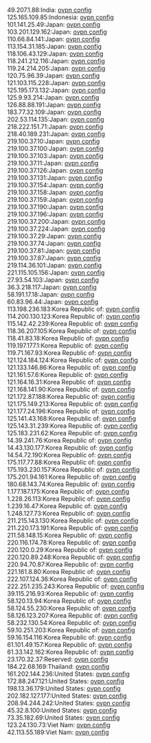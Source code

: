 49.207.1.88:India: [ovpn config](vpn/49_207_1_88.ovpn)  
125.165.109.85:Indonesia: [ovpn config](vpn/125_165_109_85.ovpn)  
101.141.25.49:Japan: [ovpn config](vpn/101_141_25_49.ovpn)  
103.201.129.162:Japan: [ovpn config](vpn/103_201_129_162.ovpn)  
110.66.84.141:Japan: [ovpn config](vpn/110_66_84_141.ovpn)  
113.154.31.185:Japan: [ovpn config](vpn/113_154_31_185.ovpn)  
118.106.43.129:Japan: [ovpn config](vpn/118_106_43_129.ovpn)  
118.241.212.116:Japan: [ovpn config](vpn/118_241_212_116.ovpn)  
119.24.214.205:Japan: [ovpn config](vpn/119_24_214_205.ovpn)  
120.75.96.39:Japan: [ovpn config](vpn/120_75_96_39.ovpn)  
121.103.115.228:Japan: [ovpn config](vpn/121_103_115_228.ovpn)  
125.195.173.132:Japan: [ovpn config](vpn/125_195_173_132.ovpn)  
125.9.93.214:Japan: [ovpn config](vpn/125_9_93_214.ovpn)  
126.88.88.191:Japan: [ovpn config](vpn/126_88_88_191.ovpn)  
183.77.32.109:Japan: [ovpn config](vpn/183_77_32_109.ovpn)  
202.53.114.135:Japan: [ovpn config](vpn/202_53_114_135.ovpn)  
218.222.151.71:Japan: [ovpn config](vpn/218_222_151_71.ovpn)  
218.40.189.231:Japan: [ovpn config](vpn/218_40_189_231.ovpn)  
219.100.37.10:Japan: [ovpn config](vpn/219_100_37_10.ovpn)  
219.100.37.100:Japan: [ovpn config](vpn/219_100_37_100.ovpn)  
219.100.37.103:Japan: [ovpn config](vpn/219_100_37_103.ovpn)  
219.100.37.11:Japan: [ovpn config](vpn/219_100_37_11.ovpn)  
219.100.37.126:Japan: [ovpn config](vpn/219_100_37_126.ovpn)  
219.100.37.131:Japan: [ovpn config](vpn/219_100_37_131.ovpn)  
219.100.37.154:Japan: [ovpn config](vpn/219_100_37_154.ovpn)  
219.100.37.158:Japan: [ovpn config](vpn/219_100_37_158.ovpn)  
219.100.37.159:Japan: [ovpn config](vpn/219_100_37_159.ovpn)  
219.100.37.190:Japan: [ovpn config](vpn/219_100_37_190.ovpn)  
219.100.37.196:Japan: [ovpn config](vpn/219_100_37_196.ovpn)  
219.100.37.200:Japan: [ovpn config](vpn/219_100_37_200.ovpn)  
219.100.37.224:Japan: [ovpn config](vpn/219_100_37_224.ovpn)  
219.100.37.29:Japan: [ovpn config](vpn/219_100_37_29.ovpn)  
219.100.37.74:Japan: [ovpn config](vpn/219_100_37_74.ovpn)  
219.100.37.81:Japan: [ovpn config](vpn/219_100_37_81.ovpn)  
219.100.37.87:Japan: [ovpn config](vpn/219_100_37_87.ovpn)  
219.114.36.101:Japan: [ovpn config](vpn/219_114_36_101.ovpn)  
221.115.105.156:Japan: [ovpn config](vpn/221_115_105_156.ovpn)  
27.93.54.103:Japan: [ovpn config](vpn/27_93_54_103.ovpn)  
36.3.218.117:Japan: [ovpn config](vpn/36_3_218_117.ovpn)  
58.191.17.18:Japan: [ovpn config](vpn/58_191_17_18.ovpn)  
60.83.96.44:Japan: [ovpn config](vpn/60_83_96_44.ovpn)  
113.198.236.183:Korea Republic of: [ovpn config](vpn/113_198_236_183.ovpn)  
114.200.130.123:Korea Republic of: [ovpn config](vpn/114_200_130_123.ovpn)  
115.142.42.239:Korea Republic of: [ovpn config](vpn/115_142_42_239.ovpn)  
118.36.207.105:Korea Republic of: [ovpn config](vpn/118_36_207_105.ovpn)  
118.41.83.18:Korea Republic of: [ovpn config](vpn/118_41_83_18.ovpn)  
119.197.177.1:Korea Republic of: [ovpn config](vpn/119_197_177_1.ovpn)  
119.71.167.93:Korea Republic of: [ovpn config](vpn/119_71_167_93.ovpn)  
121.124.184.124:Korea Republic of: [ovpn config](vpn/121_124_184_124.ovpn)  
121.133.146.86:Korea Republic of: [ovpn config](vpn/121_133_146_86.ovpn)  
121.161.57.6:Korea Republic of: [ovpn config](vpn/121_161_57_6.ovpn)  
121.164.16.31:Korea Republic of: [ovpn config](vpn/121_164_16_31.ovpn)  
121.168.141.90:Korea Republic of: [ovpn config](vpn/121_168_141_90.ovpn)  
121.172.87.188:Korea Republic of: [ovpn config](vpn/121_172_87_188.ovpn)  
121.175.149.213:Korea Republic of: [ovpn config](vpn/121_175_149_213.ovpn)  
121.177.24.196:Korea Republic of: [ovpn config](vpn/121_177_24_196.ovpn)  
125.141.43.168:Korea Republic of: [ovpn config](vpn/125_141_43_168.ovpn)  
125.143.31.239:Korea Republic of: [ovpn config](vpn/125_143_31_239.ovpn)  
125.183.231.62:Korea Republic of: [ovpn config](vpn/125_183_231_62.ovpn)  
14.39.241.76:Korea Republic of: [ovpn config](vpn/14_39_241_76.ovpn)  
14.43.130.177:Korea Republic of: [ovpn config](vpn/14_43_130_177.ovpn)  
14.54.72.190:Korea Republic of: [ovpn config](vpn/14_54_72_190.ovpn)  
175.117.77.88:Korea Republic of: [ovpn config](vpn/175_117_77_88.ovpn)  
175.193.230.157:Korea Republic of: [ovpn config](vpn/175_193_230_157.ovpn)  
175.201.94.161:Korea Republic of: [ovpn config](vpn/175_201_94_161.ovpn)  
180.68.143.74:Korea Republic of: [ovpn config](vpn/180_68_143_74.ovpn)  
1.177.187.175:Korea Republic of: [ovpn config](vpn/1_177_187_175.ovpn)  
1.228.26.113:Korea Republic of: [ovpn config](vpn/1_228_26_113.ovpn)  
1.239.16.47:Korea Republic of: [ovpn config](vpn/1_239_16_47.ovpn)  
1.248.127.73:Korea Republic of: [ovpn config](vpn/1_248_127_73.ovpn)  
211.215.143.130:Korea Republic of: [ovpn config](vpn/211_215_143_130.ovpn)  
211.220.173.191:Korea Republic of: [ovpn config](vpn/211_220_173_191.ovpn)  
211.58.148.15:Korea Republic of: [ovpn config](vpn/211_58_148_15.ovpn)  
220.116.174.78:Korea Republic of: [ovpn config](vpn/220_116_174_78.ovpn)  
220.120.0.29:Korea Republic of: [ovpn config](vpn/220_120_0_29.ovpn)  
220.120.89.248:Korea Republic of: [ovpn config](vpn/220_120_89_248.ovpn)  
220.94.70.87:Korea Republic of: [ovpn config](vpn/220_94_70_87.ovpn)  
221.161.8.80:Korea Republic of: [ovpn config](vpn/221_161_8_80.ovpn)  
222.107.124.36:Korea Republic of: [ovpn config](vpn/222_107_124_36.ovpn)  
222.251.235.243:Korea Republic of: [ovpn config](vpn/222_251_235_243.ovpn)  
39.115.216.93:Korea Republic of: [ovpn config](vpn/39_115_216_93.ovpn)  
58.120.13.94:Korea Republic of: [ovpn config](vpn/58_120_13_94.ovpn)  
58.124.55.230:Korea Republic of: [ovpn config](vpn/58_124_55_230.ovpn)  
58.126.123.207:Korea Republic of: [ovpn config](vpn/58_126_123_207.ovpn)  
58.232.130.54:Korea Republic of: [ovpn config](vpn/58_232_130_54.ovpn)  
59.10.251.203:Korea Republic of: [ovpn config](vpn/59_10_251_203.ovpn)  
59.16.154.116:Korea Republic of: [ovpn config](vpn/59_16_154_116.ovpn)  
61.101.49.157:Korea Republic of: [ovpn config](vpn/61_101_49_157.ovpn)  
61.33.142.162:Korea Republic of: [ovpn config](vpn/61_33_142_162.ovpn)  
23.170.32.37:Reserved: [ovpn config](vpn/23_170_32_37.ovpn)  
184.22.68.169:Thailand: [ovpn config](vpn/184_22_68_169.ovpn)  
161.202.144.236:United States: [ovpn config](vpn/161_202_144_236.ovpn)  
172.88.247.121:United States: [ovpn config](vpn/172_88_247_121.ovpn)  
198.13.36.179:United States: [ovpn config](vpn/198_13_36_179.ovpn)  
202.182.127.177:United States: [ovpn config](vpn/202_182_127_177.ovpn)  
208.94.244.242:United States: [ovpn config](vpn/208_94_244_242.ovpn)  
45.32.8.100:United States: [ovpn config](vpn/45_32_8_100.ovpn)  
73.35.182.69:United States: [ovpn config](vpn/73_35_182_69.ovpn)  
123.24.130.73:Viet Nam: [ovpn config](vpn/123_24_130_73.ovpn)  
42.113.55.189:Viet Nam: [ovpn config](vpn/42_113_55_189.ovpn)  
